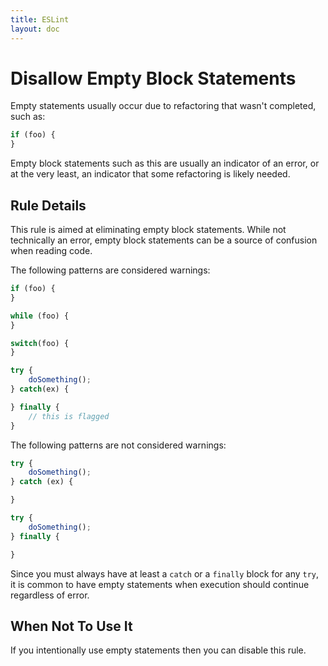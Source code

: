 ```yaml
---
title: ESLint
layout: doc
---
```

# Disallow Empty Block Statements

Empty statements usually occur due to refactoring that wasn't completed, such as:

```js
if (foo) {
}
```

Empty block statements such as this are usually an indicator of an error, or at the very least, an indicator that some refactoring is likely needed.

## Rule Details

This rule is aimed at eliminating empty block statements. While not technically an error, empty block statements can be a source of confusion when reading code.

The following patterns are considered warnings:

```js
if (foo) {
}

while (foo) {
}

switch(foo) {
}

try {
    doSomething();
} catch(ex) {

} finally {
    // this is flagged
}
```

The following patterns are not considered warnings:

```js
try {
    doSomething();
} catch (ex) {

}

try {
    doSomething();
} finally {

}
```

Since you must always have at least a `catch` or a `finally` block for any `try`, it is common to have empty statements when execution should continue regardless of error.

## When Not To Use It

If you intentionally use empty statements then you can disable this rule.

